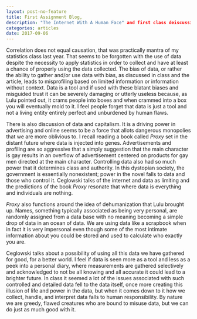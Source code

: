 ```yaml
---
layout: post-no-feature
title: First Assignment Blog, 
description: "The Internet With A Human Face" and first class deiscussion response. 
categories: articles
date: 2017-09-06
---
```


Correlation does not equal causation, that was practically mantra of my statistics class last year. That seems to be forgotten with the use of data despite the necessity to apply statistics in order to collect and have at least a chance of properly using the data collected. The bias of data, or rather the ability to gather and/or use data with bias, as discussed in class and the article, leads to misprofiling based on limited information or information without context. Data is a tool and if used with these blatant biases and misguided trust it can be severely damaging or utterly useless because, as Lulu pointed out, it crams people into boxes and when crammed into a box you will eventually mold to it. I feel people forget that data is just a tool and not a living entity entirely perfect and unburdened by human flaws. 
 
 There is also discussion of data and capitalism. It is a driving power in advertising and online seems to be a force that allots dangerous monopolies that we are more oblivious to. I recall reading a book called <i>Proxy</i> set in the distant future where data is injected into genes. Advertisements and profiling are so aggressive that a simply suggestion that the main character is gay results in an overflow of advertisement centered on products for gay men directed at the main character. Controlling data also had so much power that it determines class and authority. In this dystopian society, the government is essentially nonexistent; power in the novel falls to data and those who control it. Ceglowski talks of the internet and data as limiting and the predictions of the book <i>Proxy</i> resonate that where data is everything and individuals are nothing.

 <i>Proxy</i> also functions around the idea of dehumanization that Lulu brought up. Names, something typically associated as being very personal, are randomly assigned from a data base with no meaning becoming a simple drop of data in an ocean of data. We are using data like a scrapbook when in fact it is very impersonal even though some of the most intimate information about you could be stored and used to calculate who exactly you are. 
 
 Ceglowski talks about a possibility of using all this data we have gathered for good, for a better world. I feel if data is seen more as a tool and less as a peek into a personal diary, where measurements are gathered selectively and acknowledged to not be all knowing and all accurate it could lead to a brighter future. In class it seemed a lot of the issues associated with such controlled and detailed data fell to the data itself, once more creating this illusion of life and power in the data, but when it comes down to it how we collect, handle, and interpret data falls to human responsibility. By nature we are greedy, flawed creatures who are bound to misuse data, but we can do just as much good with it.
